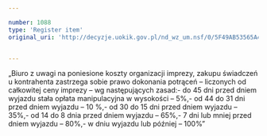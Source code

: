 ```yaml
---

number: 1088
type: 'Register item'
original_uri: 'http://decyzje.uokik.gov.pl/nd_wz_um.nsf/0/5F49AB53565A4719C12572DD003297EC?OpenDocument'


---
```


„Biuro z uwagi na poniesione koszty organizacji imprezy, zakupu świadczeń u kontrahenta zastrzega sobie prawo dokonania potrąceń – liczonych od całkowitej ceny imprezy – wg następujących zasad:- do 45 dni przed dniem wyjazdu stała opłata manipulacyjna w wysokości – 5%,- od 44 do 31 dni przed dniem wyjazdu – 10 %,- od 30 do 15 dni przed dniem wyjazdu – 35%,- od 14 do 8 dnia przed dniem wyjazdu – 65%,- 7 dni lub mniej przed dniem wyjazdu – 80%,- w dniu wyjazdu lub później – 100%”
